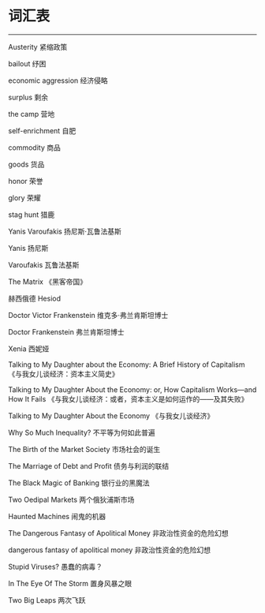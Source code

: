 # 词汇表

------

Austerity
紧缩政策

bailout
纾困

economic aggression
经济侵略

surplus
剩余

the camp
营地

self-enrichment
自肥

commodity
商品

 goods
货品

honor
荣誉

glory
荣耀

stag hunt
猎鹿

Yanis Varoufakis
扬尼斯·瓦鲁法基斯

Yanis
扬尼斯

Varoufakis
瓦鲁法基斯

The Matrix
《黑客帝国》

赫西俄德
Hesiod

Doctor Victor Frankenstein
维克多·弗兰肯斯坦博士

Doctor Frankenstein
弗兰肯斯坦博士

Xenia
西妮娅

Talking to My Daughter about the Economy: A Brief History of Capitalism
《与我女儿谈经济：资本主义简史》

Talking to My Daughter About the Economy: or, How Capitalism Works—and How It Fails
《与我女儿谈经济：或者，资本主义是如何运作的——及其失败》

Talking to My Daughter About the Economy
《与我女儿谈经济》

Why So Much Inequality?
不平等为何如此普遍

The Birth of the Market Society
市场社会的诞生

The Marriage of Debt and Profit
债务与利润的联结

The Black Magic of Banking
银行业的黑魔法

Two Oedipal Markets
两个俄狄浦斯市场

Haunted Machines
闹鬼的机器

The Dangerous Fantasy of Apolitical Money
非政治性资金的危险幻想

dangerous fantasy of apolitical money
非政治性资金的危险幻想

Stupid Viruses?
愚蠢的病毒？

In The Eye Of The Storm
置身风暴之眼

Two Big Leaps
两次飞跃
